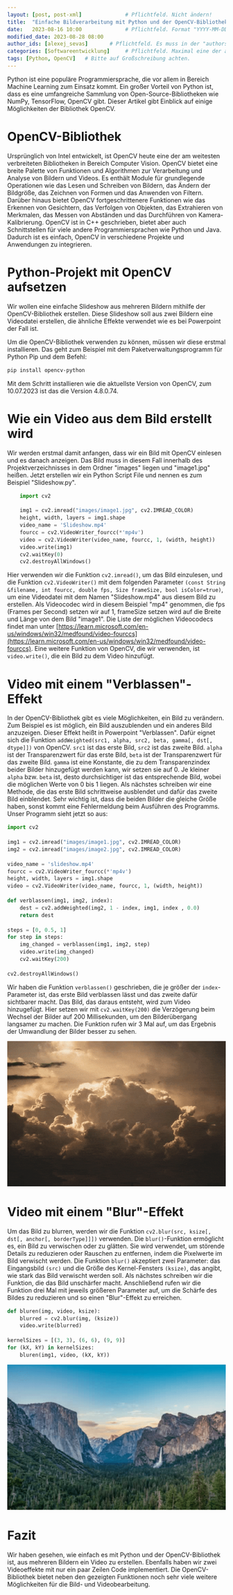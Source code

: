 ```yaml
---
layout: [post, post-xml]              # Pflichtfeld. Nicht ändern!
title:  "Einfache Bildverarbeitung mit Python und der OpenCV-Bibliothek"         # Pflichtfeld. Bitte einen Titel für den Blog Post angeben.
date:   2023-08-16 10:00              # Pflichtfeld. Format "YYYY-MM-DD HH:MM". Muss für Veröffentlichung in der Vergangenheit liegen. (Für Preview egal)
modified_date: 2023-08-28 08:00
author_ids: [alexej_sevas]       # Pflichtfeld. Es muss in der "authors.yml" einen Eintrag mit diesen Namen geben.
categories: [Softwareentwicklung]     # Pflichtfeld. Maximal eine der angegebenen Kategorien verwenden.
tags: [Python, OpenCV]   # Bitte auf Großschreibung achten.
---
```



Python ist eine populäre Programmiersprache, die vor allem in Bereich Machine Learning zum Einsatz kommt.
Ein großer Vorteil von Python ist, dass es eine umfangreiche Sammlung von Open-Source-Bibliotheken wie NumPy, TensorFlow, OpenCV gibt.
Dieser Artikel gibt Einblick auf einige Möglichkeiten der Bibliothek OpenCV.

# OpenCV-Bibliothek
Ursprünglich von Intel entwickelt, ist OpenCV heute eine der am weitesten verbreiteten Bibliotheken in Bereich Computer Vision.
OpenCV bietet eine breite Palette von Funktionen und Algorithmen zur Verarbeitung und Analyse von Bildern und Videos.
Es enthält Module für grundlegende Operationen wie das Lesen und Schreiben von Bildern, das Ändern der Bildgröße,
das Zeichnen von Formen und das Anwenden von Filtern.
Darüber hinaus bietet OpenCV fortgeschrittenere Funktionen wie das Erkennen von Gesichtern, das Verfolgen von Objekten, 
das Extrahieren von Merkmalen, das Messen von Abständen und das Durchführen von Kamera-Kalibrierung.
OpenCV ist in C++ geschrieben, bietet aber auch Schnittstellen für viele andere Programmiersprachen wie Python und Java.
Dadurch ist es einfach, OpenCV in verschiedene Projekte und Anwendungen zu integrieren.

# Python-Projekt mit OpenCV aufsetzen
Wir wollen eine einfache Slideshow aus mehreren Bildern mithilfe der OpenCV-Bibliothek erstellen.
Diese Slideshow soll aus zwei Bildern eine Videodatei erstellen, die ähnliche Effekte verwendet wie es bei Powerpoint der Fall ist.

Um die OpenCV-Bibliothek verwenden zu können, müssen wir diese erstmal installieren.
Das geht zum Beispiel mit dem Paketverwaltungsprogramm für Python Pip und dem Befehl:

```powershell
pip install opencv-python
```

Mit dem Schritt installieren wie die aktuellste Version von OpenCV, zum 10.07.2023 ist das die Version 4.8.0.74.

# Wie ein Video aus dem Bild erstellt wird
Wir werden erstmal damit anfangen, dass wir ein Bild mit OpenCV einlesen und es danach anzeigen.
Das Bild muss in diesem Fall innerhalb des Projektverzeichnisses in dem Ordner "images" liegen und "image1.jpg" heißen.
Jetzt erstellen wir ein Python Script File und nennen es zum Beispiel "Slideshow.py".

```python
    import cv2

    img1 = cv2.imread("images/image1.jpg", cv2.IMREAD_COLOR)
    height, width, layers = img1.shape
    video_name = 'Slideshow.mp4'
    fourcc = cv2.VideoWriter_fourcc(*'mp4v')
    video = cv2.VideoWriter(video_name, fourcc, 1, (width, height))
    video.write(img1)
    cv2.waitKey(0)
    cv2.destroyAllWindows()
```

Hier verwenden wir die Funktion `cv2.imread()`, um das Bild einzulesen, und die Funktion `cv2.VideoWriter()` mit dem folgenden
Parameter `(const String &filename, int fourcc, double fps, Size frameSize, bool isColor=true)`,
um eine Videodatei mit dem Namen "Slideshow.mp4" aus diesem Bild zu erstellen. Als Videocodec
wird in diesem Beispiel "mp4" genommen, die fps (Frames per Second) setzen wir auf 1, frameSize setzen wird auf die Breite und 
Länge von dem Bild "image1".
Die Liste der möglichen Videocodecs findet man unter [https://learn.microsoft.com/en-us/windows/win32/medfound/video-fourccs](https://learn.microsoft.com/en-us/windows/win32/medfound/video-fourccs).
Eine weitere Funktion von OpenCV, die wir verwenden, ist `video.write()`, die ein Bild zu dem Video hinzufügt.

# Video mit einem "Verblassen"-Effekt
In der OpenCV-Bibliothek gibt es viele Möglichkeiten, ein Bild zu verändern.
Zum Beispiel es ist möglich, ein Bild auszublenden und ein anderes Bild anzuzeigen.
Dieser Effekt heißt in Powerpoint "Verblassen".
Dafür eignet sich die Funktion `addWeighted(src1, alpha, src2, beta, gamma[, dst[, dtype]])` von OpenCV.
`src1` ist das erste Bild, `src2` ist das zweite Bild.
`alpha` ist der Transparenzwert für das erste Bild,
`beta` ist der Transparenzwert für das zweite Bild.
`gamma` ist eine Konstante, die zu dem Transparenzindex beider Bilder hinzugefügt werden kann, wir setzen sie auf 0.
Je kleiner `alpha` bzw. `beta` ist, desto durchsichtiger ist das entsprechende Bild, wobei die möglichen Werte von 0 bis 1 liegen.
Als nächstes schreiben wir eine Methode, die das erste Bild schrittweise ausblendet und dafür das zweite Bild einblendet.
Sehr wichtig ist, dass die beiden Bilder die gleiche Größe haben, sonst kommt eine Fehlermeldung beim Ausführen des Programms.
Unser Programm sieht jetzt so aus: 

```python
import cv2

img1 = cv2.imread("images/image1.jpg", cv2.IMREAD_COLOR)
img2 = cv2.imread("images/image2.jpg", cv2.IMREAD_COLOR)

video_name = 'slideshow.mp4'
fourcc = cv2.VideoWriter_fourcc(*'mp4v')
height, width, layers = img1.shape
video = cv2.VideoWriter(video_name, fourcc, 1, (width, height))

def verblassen(img1, img2, index):
    dest = cv2.addWeighted(img2, 1 - index, img1, index , 0.0)
    return dest

steps = [0, 0.5, 1]
for step in steps:
    img_changed = verblassen(img1, img2, step)
    video.write(img_changed)
    cv2.waitKey(200)

cv2.destroyAllWindows()
```

Wir haben die Funktion `verblassen()` geschrieben, die je größer der `index`-Parameter ist, das erste Bild verblassen lässt und
das zweite dafür sichtbarer macht. 
Das Bild, das daraus entsteht, wird zum Video hinzugefügt.
Hier setzen wir mit `cv2.waitKey(200)` die Verzögerung beim Wechsel der Bilder auf 200 Millisekunden, um den Bilderübergang langsamer zu machen.
Die Funktion rufen wir 3 Mal auf, um das Ergebnis der Umwandlung der Bilder besser zu sehen.

![VerblassenEffekt](/assets/images/posts/python-bildverarbeitung/verblassenEffekt.gif)

# Video mit einem "Blur"-Effekt
Um das Bild zu blurren, werden wir die Funktion `cv2.blur(src, ksize[, dst[, anchor[, borderType]]])` verwenden.
Die `blur()`-Funktion ermöglicht es, ein Bild zu verwischen oder zu glätten. Sie wird verwendet, um störende Details zu reduzieren oder Rauschen zu entfernen, indem die Pixelwerte im Bild verwischt werden.
Die Funktion `blur()` akzeptiert zwei Parameter: das Eingangsbild `(src)` und die Größe des Kernel-Fensters `(ksize)`, das angibt, wie stark das Bild verwischt werden soll.
Als nächstes schreiben wir die Funktion, die das Bild unschärfer macht.
Anschließend rufen wir die Funktion drei Mal mit jeweils größeren Parameter auf, um die Schärfe des Bildes zu reduzieren und so einen "Blur"-Effekt zu erreichen.

```python
def bluren(img, video, ksize):
    blurred = cv2.blur(img, (ksize))
    video.write(blurred)

kernelSizes = [(3, 3), (6, 6), (9, 9)]
for (kX, kY) in kernelSizes:
    bluren(img1, video, (kX, kY))
```

![BlurEffekt](/assets/images/posts/python-bildverarbeitung/blurEffekt.gif)

# Fazit

Wir haben gesehen, wie einfach es mit Python und der OpenCV-Bibliothek ist, aus mehreren Bildern ein Video zu erstellen.
Ebenfalls haben wir zwei Videoeffekte mit nur ein paar Zeilen Code implementiert.
Die OpenCV-Bibliothek bietet neben den gezeigten Funktionen noch sehr viele weitere Möglichkeiten für die Bild- und Videobearbeitung.
